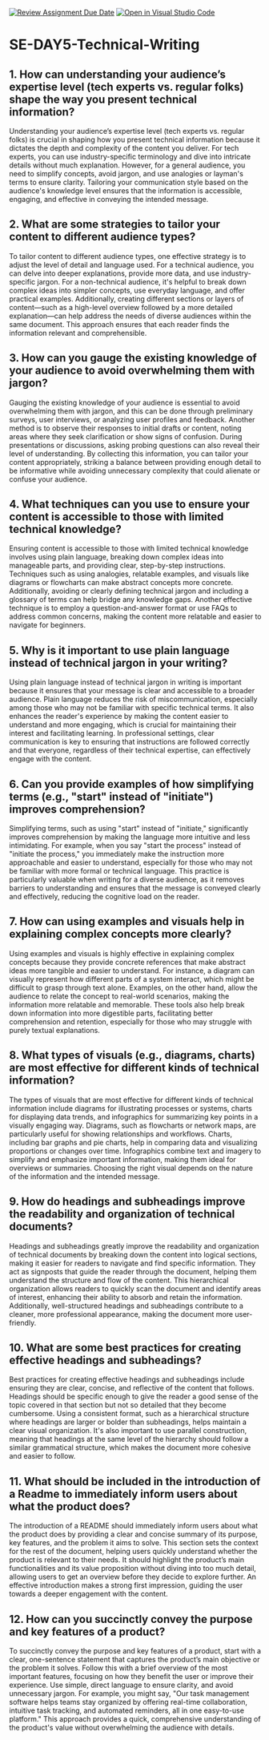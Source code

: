 [![Review Assignment Due Date](https://classroom.github.com/assets/deadline-readme-button-22041afd0340ce965d47ae6ef1cefeee28c7c493a6346c4f15d667ab976d596c.svg)](https://classroom.github.com/a/zsAR-pyY)
[![Open in Visual Studio Code](https://classroom.github.com/assets/open-in-vscode-2e0aaae1b6195c2367325f4f02e2d04e9abb55f0b24a779b69b11b9e10269abc.svg)](https://classroom.github.com/online_ide?assignment_repo_id=15685204&assignment_repo_type=AssignmentRepo)
# SE-DAY5-Technical-Writing
## 1. How can understanding your audience’s expertise level (tech experts vs. regular folks) shape the way you present technical information?
Understanding your audience’s expertise level (tech experts vs. regular folks) is crucial in shaping how you present technical information because it dictates the depth and complexity of the content you deliver. For tech experts, you can use industry-specific terminology and dive into intricate details without much explanation. However, for a general audience, you need to simplify concepts, avoid jargon, and use analogies or layman's terms to ensure clarity. Tailoring your communication style based on the audience's knowledge level ensures that the information is accessible, engaging, and effective in conveying the intended message.
## 2. What are some strategies to tailor your content to different audience types?
To tailor content to different audience types, one effective strategy is to adjust the level of detail and language used. For a technical audience, you can delve into deeper explanations, provide more data, and use industry-specific jargon. For a non-technical audience, it's helpful to break down complex ideas into simpler concepts, use everyday language, and offer practical examples. Additionally, creating different sections or layers of content—such as a high-level overview followed by a more detailed explanation—can help address the needs of diverse audiences within the same document. This approach ensures that each reader finds the information relevant and comprehensible.
## 3. How can you gauge the existing knowledge of your audience to avoid overwhelming them with jargon?
Gauging the existing knowledge of your audience is essential to avoid overwhelming them with jargon, and this can be done through preliminary surveys, user interviews, or analyzing user profiles and feedback. Another method is to observe their responses to initial drafts or content, noting areas where they seek clarification or show signs of confusion. During presentations or discussions, asking probing questions can also reveal their level of understanding. By collecting this information, you can tailor your content appropriately, striking a balance between providing enough detail to be informative while avoiding unnecessary complexity that could alienate or confuse your audience.
## 4. What techniques can you use to ensure your content is accessible to those with limited technical knowledge?
Ensuring content is accessible to those with limited technical knowledge involves using plain language, breaking down complex ideas into manageable parts, and providing clear, step-by-step instructions. Techniques such as using analogies, relatable examples, and visuals like diagrams or flowcharts can make abstract concepts more concrete. Additionally, avoiding or clearly defining technical jargon and including a glossary of terms can help bridge any knowledge gaps. Another effective technique is to employ a question-and-answer format or use FAQs to address common concerns, making the content more relatable and easier to navigate for beginners.
## 5. Why is it important to use plain language instead of technical jargon in your writing?
Using plain language instead of technical jargon in writing is important because it ensures that your message is clear and accessible to a broader audience. Plain language reduces the risk of miscommunication, especially among those who may not be familiar with specific technical terms. It also enhances the reader's experience by making the content easier to understand and more engaging, which is crucial for maintaining their interest and facilitating learning. In professional settings, clear communication is key to ensuring that instructions are followed correctly and that everyone, regardless of their technical expertise, can effectively engage with the content.
## 6. Can you provide examples of how simplifying terms (e.g., "start" instead of "initiate") improves comprehension?
Simplifying terms, such as using "start" instead of "initiate," significantly improves comprehension by making the language more intuitive and less intimidating. For example, when you say "start the process" instead of "initiate the process," you immediately make the instruction more approachable and easier to understand, especially for those who may not be familiar with more formal or technical language. This practice is particularly valuable when writing for a diverse audience, as it removes barriers to understanding and ensures that the message is conveyed clearly and effectively, reducing the cognitive load on the reader.
## 7. How can using examples and visuals help in explaining complex concepts more clearly?
Using examples and visuals is highly effective in explaining complex concepts because they provide concrete references that make abstract ideas more tangible and easier to understand. For instance, a diagram can visually represent how different parts of a system interact, which might be difficult to grasp through text alone. Examples, on the other hand, allow the audience to relate the concept to real-world scenarios, making the information more relatable and memorable. These tools also help break down information into more digestible parts, facilitating better comprehension and retention, especially for those who may struggle with purely textual explanations.
## 8. What types of visuals (e.g., diagrams, charts) are most effective for different kinds of technical information?
The types of visuals that are most effective for different kinds of technical information include diagrams for illustrating processes or systems, charts for displaying data trends, and infographics for summarizing key points in a visually engaging way. Diagrams, such as flowcharts or network maps, are particularly useful for showing relationships and workflows. Charts, including bar graphs and pie charts, help in comparing data and visualizing proportions or changes over time. Infographics combine text and imagery to simplify and emphasize important information, making them ideal for overviews or summaries. Choosing the right visual depends on the nature of the information and the intended message.
## 9. How do headings and subheadings improve the readability and organization of technical documents?
Headings and subheadings greatly improve the readability and organization of technical documents by breaking down the content into logical sections, making it easier for readers to navigate and find specific information. They act as signposts that guide the reader through the document, helping them understand the structure and flow of the content. This hierarchical organization allows readers to quickly scan the document and identify areas of interest, enhancing their ability to absorb and retain the information. Additionally, well-structured headings and subheadings contribute to a cleaner, more professional appearance, making the document more user-friendly.
## 10. What are some best practices for creating effective headings and subheadings?
Best practices for creating effective headings and subheadings include ensuring they are clear, concise, and reflective of the content that follows. Headings should be specific enough to give the reader a good sense of the topic covered in that section but not so detailed that they become cumbersome. Using a consistent format, such as a hierarchical structure where headings are larger or bolder than subheadings, helps maintain a clear visual organization. It's also important to use parallel construction, meaning that headings at the same level of the hierarchy should follow a similar grammatical structure, which makes the document more cohesive and easier to follow.
## 11. What should be included in the introduction of a Readme to immediately inform users about what the product does?
The introduction of a README should immediately inform users about what the product does by providing a clear and concise summary of its purpose, key features, and the problem it aims to solve. This section sets the context for the rest of the document, helping users quickly understand whether the product is relevant to their needs. It should highlight the product’s main functionalities and its value proposition without diving into too much detail, allowing users to get an overview before they decide to explore further. An effective introduction makes a strong first impression, guiding the user towards a deeper engagement with the content.
## 12. How can you succinctly convey the purpose and key features of a product?
To succinctly convey the purpose and key features of a product, start with a clear, one-sentence statement that captures the product’s main objective or the problem it solves. Follow this with a brief overview of the most important features, focusing on how they benefit the user or improve their experience. Use simple, direct language to ensure clarity, and avoid unnecessary jargon. For example, you might say, "Our task management software helps teams stay organized by offering real-time collaboration, intuitive task tracking, and automated reminders, all in one easy-to-use platform." This approach provides a quick, comprehensive understanding of the product's value without overwhelming the audience with details.
